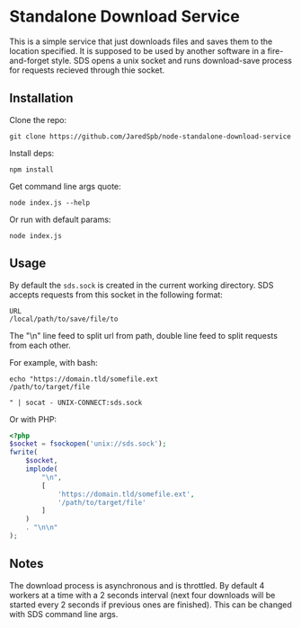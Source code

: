 # Standalone Download Service

This is a simple service that just downloads files and saves them to the location specified. It is supposed to be used by another software in a fire-and-forget style. SDS opens a unix socket and runs download-save process for requests recieved through thie socket.

## Installation

Clone the repo:

`git clone https://github.com/JaredSpb/node-standalone-download-service`

Install deps:

`npm install`

Get command line args quote:

`node index.js --help`

Or run with default params:

`node index.js`


## Usage

By default the `sds.sock` is created in the current working directory. SDS accepts requests from this socket in the following format:

```
URL
/local/path/to/save/file/to

```

The "\n" line feed to split url from path, double line feed to split requests from each other.

For example, with bash:
```
echo "https://domain.tld/somefile.ext
/path/to/target/file

" | socat - UNIX-CONNECT:sds.sock
```

Or with PHP:

```php
<?php
$socket = fsockopen('unix://sds.sock');
fwrite(
	$socket, 
	implode(
		"\n", 
		[ 
			'https://domain.tld/somefile.ext', 
			'/path/to/target/file'
		]
	) 
	. "\n\n" 
);
```

## Notes

The download process is asynchronous and is throttled. By default 4 workers at a time with a 2 seconds interval (next four downloads will be started every 2 seconds if previous ones are finished). This can be changed with SDS command line args.


